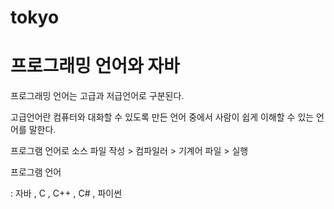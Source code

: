# tokyo



# **프로그래밍 언어와 자바**





프로그래밍 언어는 고급과 저급언어로 구분된다. 

고급언어란 컴퓨터와 대화할 수 있도록 만든 언어 중에서 사람이 쉽게 이해할 수 있는 언어를 말한다.



프로그램 언어로 소스 파일 작성 > 컴파일러 > 기계어 파일 > 실행 



프로그램 언어 

: 자바 , C , C++ , C# , 파이썬








